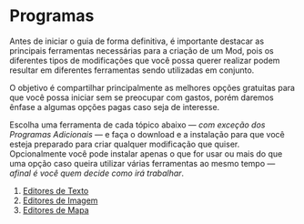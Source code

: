 # Programas

Antes de iniciar o guia de forma definitiva, é importante destacar as principais ferramentas necessárias para a criação de um Mod, pois os diferentes tipos de modificações que você possa querer realizar podem resultar em diferentes ferramentas sendo utilizadas em conjunto.

O objetivo é compartilhar principalmente as melhores opções gratuitas para que você possa iniciar sem se preocupar com gastos, porém daremos ênfase a algumas opções pagas caso seja de interesse.

Escolha uma ferramenta de cada tópico abaixo — *com exceção dos Programas Adicionais* — e faça o download e a instalação para que você esteja preparado para criar qualquer modificação que quiser. Opcionalmente você pode instalar apenas o que for usar ou mais do que uma opção caso queira utilizar várias ferramentas ao mesmo tempo — *afinal é você quem decide como irá trabalhar*.

1. [Editores de Texto](texto.md)
2. [Editores de Imagem](imagens.md)
3. [Editores de Mapa](mapa.md)